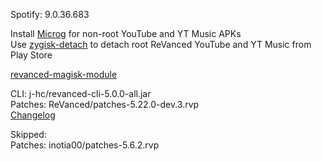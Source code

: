 Spotify: 9.0.36.683  

Install [Microg](https://github.com/ReVanced/GmsCore/releases) for non-root YouTube and YT Music APKs  
Use [zygisk-detach](https://github.com/j-hc/zygisk-detach) to detach root ReVanced YouTube and YT Music from Play Store  

[revanced-magisk-module](https://github.com/j-hc/revanced-magisk-module)
  
CLI: j-hc/revanced-cli-5.0.0-all.jar  
Patches: ReVanced/patches-5.22.0-dev.3.rvp  
[Changelog](https://github.com/ReVanced/revanced-patches/releases/tag/v5.22.0-dev.3)  

Skipped:  
Patches: inotia00/patches-5.6.2.rvp              
